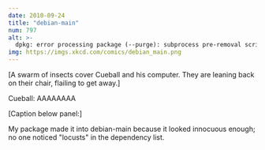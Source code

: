```yaml
---
date: 2010-09-24
title: "debian-main"
num: 797
alt: >-
  dpkg: error processing package (--purge): subprocess pre-removal script returned error exit 163: OH_GOD_THEYRE_INSIDE_MY_CLOTHES
img: https://imgs.xkcd.com/comics/debian_main.png
---
```

[A swarm of insects cover Cueball and his computer. They are leaning back on their chair, flailing to get away.]

Cueball: AAAAAAAA

[Caption below panel:]

My package made it into debian-main because it looked innocuous enough; no one noticed "locusts" in the dependency list.